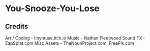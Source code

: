 # You-Snooze-You-Lose

Credits 
--------
Art / Coding - tinymuse.itch.io
Music - Nathan Fleetwood
Sound FX - ZapSplat.com
Misc Assets - TheNounProject.com, FreePik.com